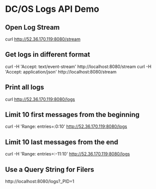 # DC/OS Logs API Demo
## Open Log Stream 
curl http://52.36.170.119:8080/stream           

## Get logs in different format
curl -H 'Accept: text/event-stream' http://localhost:8080/stream
curl -H 'Accept: application/json' http://localhost:8080/stream

## Print all logs    
curl http://52.36.170.119:8080/logs

## Limit 10 first messages from the beginning
curl -H 'Range: entries=:0:10' http://52.36.170.119:8080/logs

## Limit 10 last messages from the end
curl -H 'Range: entries=:-11:10' http://52.36.170.119:8080/logs

## Use a Query String for Filers
http://localhost:8080/logs?_PID=1




